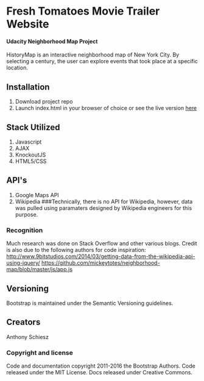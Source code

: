 Fresh Tomatoes Movie Trailer Website
====================================
#### Udacity Neighborhood Map Project

HistoryMap is an interactive neighborhood map of New York City. By selecting a century, the user can explore events that took place at a specific location.

## Installation
1. Download project repo
2. Launch index.html in your browser of choice or see the live version <a href="http://en.wikipedia.org/wiki/Petersen_graph">here</a>

## Stack Utilized
1. Javascript
2. AJAX
3. KnockoutJS
4. HTML5/CSS

## API's
1. Google Maps API
2. Wikipedia
###Technically, there is no API for Wikipedia, however, data was pulled using paramaters designed by Wikipedia engineers for this purpose.

### Recognition
Much research was done on Stack Overflow and other various blogs. 
Credit is also due to the following authors for code inspiration:
http://www.9bitstudios.com/2014/03/getting-data-from-the-wikipedia-api-using-jquery/
https://github.com/mickeytotes/neighborhood-map/blob/master/js/app.js

## Versioning

Bootstrap is maintained under the Semantic Versioning guidelines.

## Creators

Anthony Schiesz

### Copyright and license

Code and documentation copyright 2011-2016 the Bootstrap Authors. Code released under the MIT License. Docs released under Creative Commons.
